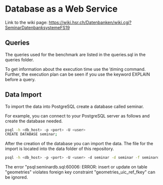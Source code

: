 # Database as a Web Service
Link to the wiki page: https://wiki.hsr.ch/Datenbanken/wiki.cgi?SeminarDatenbanksystemeFS19

## Queries
The queries used for the benchmark are listed in the queries.sql in the queries folder.

To get information about the execution time use the \timing command.
Further, the execution plan can be seen if you use the keyword EXPLAIN before a query.

## Data Import
To import the data into PostgreSQL create a database called seminar.

For example, you can connect to your PostgreSQL server as follows and create the database needed.

```bash
psql -h <db_host> -p <port> -U <user>
CREATE DATABASE seminar;
```

After the creation of the database you can import the data.
The file for the import is located into the data folder of this repository.

```bash
psql -h <db_host> -p <port> -U <user> -d seminar -d seminar -f seminardb.sql
```

The error "psql:seminardb.sql:60006: ERROR:  insert or update on table "geometries" violates foreign key constraint "geometries_uic_ref_fkey" can be ignored.





